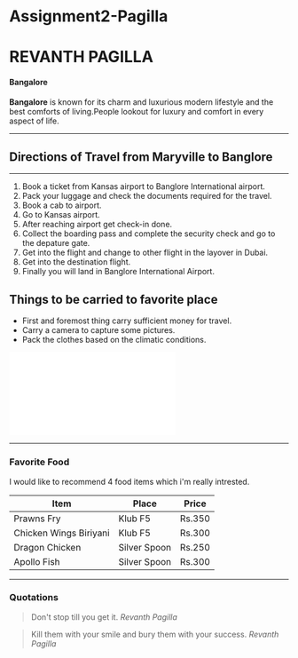 # Assignment2-Pagilla
# REVANTH PAGILLA
#### Bangalore
 **Bangalore** is known for its charm and luxurious modern lifestyle and the best comforts of living.People lookout for luxury and comfort in every aspect of life.

 ---
 ## Directions of Travel from Maryville to Banglore
 ---
 1. Book a ticket from Kansas airport to Banglore International airport.
 2. Pack your luggage and check the documents required for the travel.
 3. Book a cab to airport.
 4. Go to Kansas airport.
 5. After reaching airport get check-in done.
 6. Collect the boarding pass and complete the security check and go to the depature gate.
 7. Get into the flight and change to other flight in the layover in Dubai.
 8. Get into the destination flight.
 9. Finally you will land in Banglore International Airport.

 ## Things to be carried to favorite place
 * First and foremost thing carry sufficient money for travel.
 * Carry a camera to capture some pictures.
 * Pack the clothes based on the climatic conditions.
 
![AboutMe](./AboutMe.md)


---
### Favorite Food

I would like to recommend 4 food items which i'm really intrested.

| Item | Place | Price |
| -----| ----- | ----- |
| Prawns Fry | Klub F5 | Rs.350 |
| Chicken Wings Biriyani | Klub F5| Rs.300 |
| Dragon Chicken | Silver Spoon | Rs.250 |
| Apollo Fish | Silver Spoon | Rs.300 |

---

### Quotations

> Don't stop till you get it. *Revanth Pagilla*

>Kill them with your smile and bury them with your success. *Revanth Pagilla*